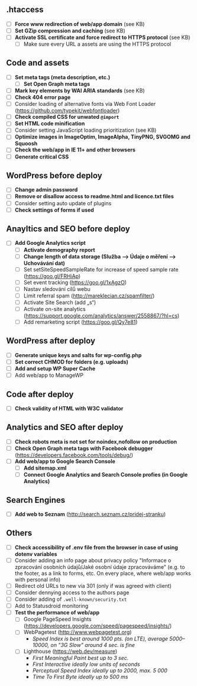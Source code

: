 ## .htaccess
- [ ] **Force www redirection of web/app domain** (see KB)
- [ ] **Set GZip compression and caching** (see KB)
- [ ] **Activate SSL certificate and force redirect to HTTPS protocol** (see KB)
	- [ ] Make sure every URL a assets are using the HTTPS protocol

## Code and assets
- [ ] **Set meta tags (meta description, etc.)**
	- [ ] **Set Open Graph meta tags**
- [ ] **Mark key elements by WAI ARIA standards** (see KB)
- [ ] **Check 404 error page**
- [ ] Consider loading of alternative fonts via Web Font Loader (https://github.com/typekit/webfontloader)
- [ ] **Check compiled CSS for unwated `@import`**
- [ ] **Set HTML code minification**
- [ ] Consider setting JavaScript loading prioritization (see KB)
- [ ] **Optimize images in ImageOptim, ImageAlpha, TinyPNG, SVGOMG and Squoosh**
- [ ] **Check the web/app in IE 11+ and other browsers**
- [ ] **Generate critical CSS**

## WordPress before deploy
- [ ] **Change admin password**
- [ ] **Remove or disallow access to readme.html and licence.txt files**
- [ ] Consider setting auto update of plugins
- [ ] **Check settings of forms if used**

## Anayltics and SEO before deploy
- [ ] **Add Google Analytics script**
	- [ ] **Activate demography report**
	- [ ] **Change length of data storage (Služba –> Údaje o měření –> Uchovávání dat)**
	- [ ] Set setSiteSpeedSampleRate for increase of speed sample rate (https://goo.gl/FRHiAp)
	- [ ] Set event tracking (https://goo.gl/1xAgzO)
	- [ ] Nastav sledování cílů webu
	- [ ] Limit referral spam (http://mareklecian.cz/spamfilter/)
	- [ ] Activate Site Search (add „s“)
	- [ ] Activate on-site analytics (https://support.google.com/analytics/answer/2558867/?hl=cs)
	- [ ] Add remarketing script (https://goo.gl/Qy7e81)

## WordPress after deploy
- [ ] **Generate unique keys and salts for wp-config.php**
- [ ] **Set correct CHMOD for folders (e.g. uploads)**
- [ ] **Add and setup WP Super Cache**
- [ ] Add web/app to ManageWP

## Code after deploy
- [ ] **Check validity of HTML with W3C validator**

## Analytics and SEO after deploy
- [ ] **Check robots meta is not set for noindex,nofollow on production**
- [ ] **Check Open Graph meta tags with Facebook debugger** (https://developers.facebook.com/tools/debug/)
- [ ] **Add web/app to Google Search Console**
	- [ ] **Add sitemap.xml**
	- [ ] **Connect Google Analytics and Search Console profies (in Google Analytics)**

## Search Engines
- [ ] **Add web to Seznam** (http://search.seznam.cz/pridej-stranku)

## Others
- [ ] **Check accessibility of .env file from the browser in case of using dotenv variables**
- [ ] Consider adding an info page about privacy policy "Informace o zpracování osobních údajů/Jaké osobní údaje zpracováváme" (e.g. to the footer, as a link to forms, etc. On every place, where web/app works with personal info)
- [ ] Redirect old URLs to new via 301 (only if was agreed with client)
- [ ] Consider dennying access to the authors page
- [ ] Consider adding of `.well-known/security.txt`
- [ ] Add to Statusdroid monitoring
- [ ] **Test the performance of web/app**
	- [ ] Google PageSpeed Insights (https://developers.google.com/speed/pagespeed/insights/)
	- [ ] WebPagetest (http://www.webpagetest.org)
		- *Speed Index is best around 1000 pts. (on LTE), average 5000–10000, on "3G Slow" around 4 sec. is fine*
	- [ ] Lighthouse (https://web.dev/measure)
		- *First Meaningful Paint best up to 3 sec.*
		- *First Interactive ideally low units of seconds*
		- *Perceptual Speed Index ideally up to 2000, max. 5 000*
		- *Time To First Byte ideally up to 500 ms*

